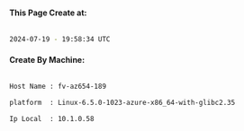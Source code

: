 
   
#### This Page Create at:

```bash

2024-07-19 - 19:58:34 UTC

```

#### Create By Machine:

```bash

Host Name : fv-az654-189

platform  : Linux-6.5.0-1023-azure-x86_64-with-glibc2.35

Ip Local  : 10.1.0.58

```

